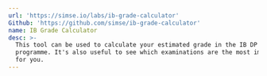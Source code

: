```yaml
---
url: 'https://simse.io/labs/ib-grade-calculator'
Github: 'https://github.com/simse/ib-grade-calculator'
name: IB Grade Calculator
desc: >-
  This tool can be used to calculate your estimated grade in the IB DP
  programme. It's also useful to see which examinations are the most important
  for you.
---
```


